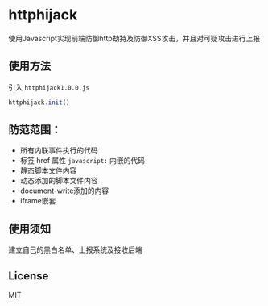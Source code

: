 # httphijack
使用Javascript实现前端防御http劫持及防御XSS攻击，并且对可疑攻击进行上报
## 使用方法
引入 `httphijack1.0.0.js` 
```javascript
httphijack.init()
```

## 防范范围：
+ 所有内联事件执行的代码
+ <a> 标签 href 属性 `javascript:` 内嵌的代码
+ 静态脚本文件内容
+ 动态添加的脚本文件内容
+ document-write添加的内容
+ iframe嵌套
   
## 使用须知 
建立自己的黑白名单、上报系统及接收后端

## License
MIT

